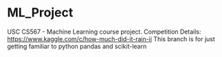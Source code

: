 # ML_Project
USC CS567 - Machine Learning course project. Competition Details: https://www.kaggle.com/c/how-much-did-it-rain-ii
This branch is for just getting familiar to python pandas and scikit-learn

